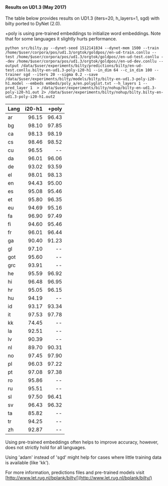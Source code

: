 
#### Results on UD1.3 (May 2017)

The table below provides results on UD1.3 (iters=20, h_layers=1, sgd) with
bilty ported to DyNet (2.0).

+poly is using pre-trained embeddings to initialize
word embeddings.  Note that for some languages it slightly hurts performance.

```
python src/bilty.py --dynet-seed 1512141834 --dynet-mem 1500 --train /home/$user/corpora/pos/ud1.3/orgtok/goldpos//en-ud-train.conllu --test /home/$user/corpora/pos/ud1.3/orgtok/goldpos//en-ud-test.conllu --dev /home/$user/corpora/pos/ud1.3/orgtok/goldpos//en-ud-dev.conllu --output /data/$user/experiments/bilty/predictions/bilty/en-ud-test.conllu.bilty-en-ud1.3-poly-i20-h1 --in_dim 64 --c_in_dim 100 --trainer sgd --iters 20 --sigma 0.2 --save /data/$user/experiments/bilty/models/bilty/bilty-en-ud1.3-poly-i20-h1.model --embeds embeds/poly_a/en.polyglot.txt --h_layers 1 --pred_layer 1  > /data/$user/experiments/bilty/nohup/bilty-en-ud1.3-poly-i20-h1.out 2> /data/$user/experiments/bilty/nohup/bilty.bilty-en-ud1.3-poly-i20-h1.out2
```

| Lang | i20-h1  | +poly |
| ---| -----:| -----:|
| ar | 96.15 | 96.43 |
| bg | 98.10 | 97.85 |
| ca | 98.13 | 98.19 |
| cs | 98.46 | 98.52 |
| cu | 96.55 | -- |
| da | 96.01 | 96.06 |
| de | 93.02 | 93.59 |
| el | 98.01 | 98.13 |
| en | 94.43 | 95.00 |
| es | 95.08 | 95.46 |
| et | 95.80 | 96.35 |
| eu | 94.69 | 95.16 |
| fa | 96.90 | 97.49 |
| fi | 94.60 | 95.46 |
| fr | 96.01 | 96.44 |
| ga | 90.40 | 91.23 |
| gl | 97.10 | -- |
| got | 95.60 | -- |
| grc | 93.91 | -- |
| he | 95.59 | 96.92 |
| hi | 96.48 | 96.95 |
| hr | 95.05 | 96.15 |
| hu | 94.19 | -- |
| id | 93.17 | 93.34 |
| it | 97.53 | 97.78 |
| kk | 74.45 | -- |
| la | 92.51 | -- |
| lv | 90.39 | -- |
| nl | 89.70 | 90.31 |
| no | 97.45 | 97.90 |
| pl | 96.03 | 97.22 |
| pt | 97.08 | 97.38 |
| ro | 95.86 | -- |
| ru | 95.51 | -- |
| sl | 97.50 | 96.41 |
| sv | 96.43 | 96.32 |
| ta | 85.82 | -- |
| tr | 94.25 | -- |
| zh | 92.87 | -- |

Using pre-trained embeddings often helps to improve accuracy, however, does not
strictly hold for all languages.

Using 'adam' instead of 'sgd' might help for cases where little
training data is available (like 'kk').

For more information, predictions files and pre-trained models
visit [http://www.let.rug.nl/bplank/bilty/](http://www.let.rug.nl/bplank/bilty/)



